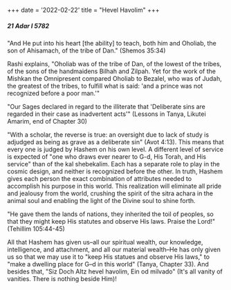 +++
date = '2022-02-22'
title = "Hevel Havolim"
+++

##### 21 Adar I 5782

"And He put into his heart [the ability] to teach, both him and Oholiab, the son of Ahisamach, of the tribe of Dan." (Shemos 35:34)

Rashi explains, "Oholiab was of the tribe of Dan, of the lowest of the tribes, of the sons of the handmaidens Bilhah and Zilpah. Yet for the work of the Mishkan the Omnipresent compared Oholiab to Bezalel, who was of Judah, the greatest of the tribes, to fulfill what is said: 'and a prince was not recognized before a poor man.'"

"Our Sages declared in regard to the illiterate that 'Deliberate sins are regarded in their case as inadvertent acts'" (Lessons in Tanya, Likutei Amarim, end of Chapter 30)

"With a scholar, the reverse is true: an oversight due to lack of study is adjudged as being as grave as a deliberate sin" (Avot 4:13). This means that every one is judged by Hashem on his own level. A different level of service is expected of "one who draws ever nearer to G-d, His Torah, and His service" than of the kal shebekalim. Each has a separate role to play in the cosmic design, and neither is recognized before the other. In truth, Hashem gives each person the exact combination of attributes needed to accomplish his purpose in this world. This realization will eliminate all pride and jealousy from the world, crushing the spirit of the sitra achara in the animal soul and enabling the light of the Divine soul to shine forth.

"He gave them the lands of nations, they inherited the toil of peoples, so that they might keep His statutes and observe His laws. Praise the Lord!" (Tehillim 105:44-45)

All that Hashem has given us–all our spiritual wealth, our knowledge, intelligence, and attachment, and all our material wealth–He has only given us so that we may use it to "keep His statues and observe His laws," to "make a dwelling place for G–d in this world" (Tanya, Chapter 33). And besides that, "Siz Doch Altz hevel havolim, Ein od milvado" (It's all vanity of vanities. There is nothing beside Him)!

